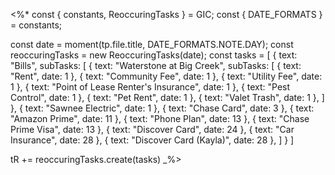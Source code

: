<%*
const { constants, ReoccuringTasks } = GIC;
const { DATE_FORMATS } = constants;

const date = moment(tp.file.title, DATE_FORMATS.NOTE.DAY);
const reoccuringTasks = new ReoccuringTasks(date);
const tasks = [
  {
    text: "Bills",
    subTasks: [
      { 
        text: "Waterstone at Big Creek",
        subTasks: [
          { text: "Rent", date: 1 },
          { text: "Community Fee", date: 1 },
          { text: "Utility Fee", date: 1 },
          { text: "Point of Lease Renter's Insurance", date: 1 },
          { text: "Pest Control", date: 1 },
          { text: "Pet Rent", date: 1 },
          { text: "Valet Trash", date: 1 },
        ]
      },
      { text: "Sawnee Electric", date: 1 },
      { text: "Chase Card", date: 3 },
      { text: "Amazon Prime", date: 11 },
      { text: "Phone Plan", date: 13 },
      { text: "Chase Prime Visa", date: 13 },
      { text: "Discover Card", date: 24 },
      { text: "Car Insurance", date: 28 },
      { text: "Discover Card (Kayla)", date: 28 },
    ]
  }
]

tR += reoccuringTasks.create(tasks)
_%>